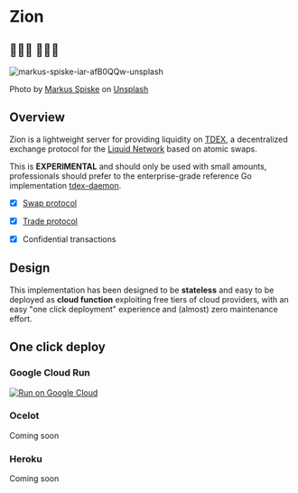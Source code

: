 # Zion
## 🏃‍♀💨 🚓🚓🚓 

![markus-spiske-iar-afB0QQw-unsplash](https://user-images.githubusercontent.com/3596602/113153447-65943380-9237-11eb-8a3a-c6767b030d4f.jpg)

Photo by <a href="https://unsplash.com/@markusspiske?utm_source=unsplash&utm_medium=referral&utm_content=creditCopyText">Markus Spiske</a> on <a href="https://unsplash.com/s/photos/matrix?utm_source=unsplash&utm_medium=referral&utm_content=creditCopyText">Unsplash</a>

## Overview

Zion is a lightweight server for providing liquidity on [TDEX](https://github.com/TDex-network/whitepaper/blob/main/TDEXWP_V1.md#32-tdex-for-market-makers), a decentralized exchange protocol for the [Liquid Network](https://liquid.net) based on atomic swaps. 

This is **EXPERIMENTAL** and should only be used with small amounts, professionals should prefer to the enterprise-grade reference Go implementation [tdex-daemon](https://github.com/TDex-network/tdex-daemon).


* [x] [Swap protocol](https://github.com/TDex-network/tdex-specs/blob/master/03-swap-protocol.md)
* [x] [Trade protocol](https://github.com/TDex-network/tdex-specs/blob/master/04-trade-protocol.md)
* [x] Confidential transactions


## Design 

This implementation has been designed to be **stateless** and easy to be deployed as **cloud function** exploiting free tiers of cloud providers, with an easy "one click deployment" experience and (almost) zero maintenance effort.

## One click deploy

### Google Cloud Run

[![Run on Google Cloud](https://deploy.cloud.run/button.svg)](https://deploy.cloud.run)

### Ocelot

Coming soon

### Heroku 

Coming soon






